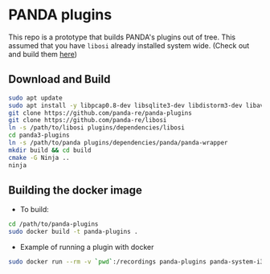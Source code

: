 # PANDA plugins

This repo is a prototype that builds PANDA's plugins out of tree. This assumed that you have `libosi` already installed system wide. (Check out and build them [here](https://github.com/panda-re/libosi/tree/master))

## Download and Build
```bash
sudo apt update
sudo apt install -y libpcap0.8-dev libsqlite3-dev libdistorm3-dev libavro-dev
git clone https://github.com/panda-re/panda-plugins
git clone https://github.com/panda-re/libosi
ln -s /path/to/libosi plugins/dependencies/libosi
cd panda3-plugins
ln -s /path/to/panda plugins/dependencies/panda/panda-wrapper 
mkdir build && cd build
cmake -G Ninja ..
ninja
```                                                                      

## Building the docker image

* To build:
```bash
cd /path/to/panda-plugins
sudo docker build -t panda-plugins .
```

* Example of running a plugin with docker
```bash
sudo docker run --rm -v `pwd`:/recordings panda-plugins panda-system-i386 -m 2048 -usbdevice tablet -replay /recordings/win7_32bit-calc -panda process_introspection -os "windows-32-7sp1"
```

